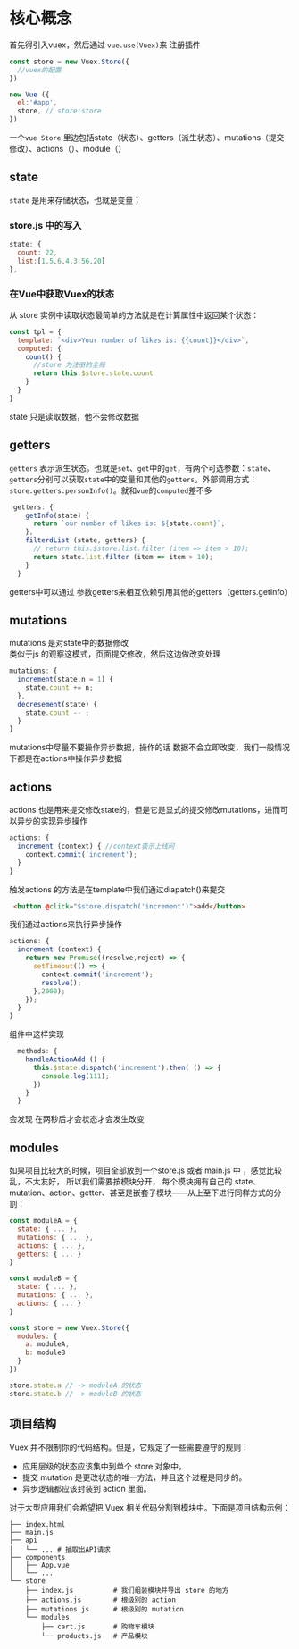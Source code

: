 # 核心概念

首先得引入vuex，然后通过
`vue.use(Vuex)`来
注册插件
``` javascript
const store = new Vuex.Store({
  //vuex的配置
})
```
``` javascript
new Vue ({
  el:'#app',
  store, // store:store
})
```
一个`vue Store` 里边包括state（状态）、getters（派生状态）、mutations（提交修改）、actions（）、module（）

## state
`state` 是用来存储状态，也就是变量；
### store.js 中的写入
```  javascript
state: {
  count: 22,
  list:[1,5,6,4,3,56,20]
},
```
### 在Vue中获取Vuex的状态
从 store 实例中读取状态最简单的方法就是在计算属性中返回某个状态：
``` javascript
const tpl = {
  template: `<div>Your number of likes is: {{count}}</div>`,
  computed: {
    count() { 
      //store 为注册的全局
      return this.$store.state.count
    }
  }
}
```
state 只是读取数据，他不会修改数据
## getters
`getters` 表示派生状态。也就是`set`、`get`中的`get`，有两个可选参数：`state`、`getters`分别可以获取`state`中的变量和其他的`getters`。外部调用方式：`store.getters.personInfo()`。就和`vue`的`computed`差不多
``` javascript
 getters: {
    getInfo(state) {
      return `our number of likes is: ${state.count}`;
    },
    filterdList (state, getters) {
      // return this.$store.list.filter (item => item > 10);
      return state.list.filter (item => item > 10);
    }
  }
```
getters中可以通过 参数getters来相互依赖引用其他的getters（getters.getInfo）

## mutations
mutations 是对state中的数据修改  
类似于js 的观察这模式，页面提交修改，然后这边做改变处理
``` javascript
mutations: {
  increment(state,n = 1) {
    state.count += n;
  },
  decresement(state) {
    state.count -- ;
  }
}
```
mutations中尽量不要操作异步数据，操作的话 数据不会立即改变，我们一般情况下都是在actions中操作异步数据
## actions
actions 也是用来提交修改state的，但是它是显式的提交修改mutations，进而可以异步的实现异步操作
``` javascript
actions: {
  increment (context) { //context表示上线问
    context.commit('increment');
  }
}
```
触发actions 的方法是在template中我们通过diapatch()来提交
``` html
 <button @click="$store.dispatch('increment')">add</button>
```

我们通过actions来执行异步操作
``` javascript
actions: {
  increment (context) {
    return new Promise((resolve,reject) => {
      setTimeout(() => {
        context.commit('increment');
        resolve();
      },2000);
    });
  }
}
```
组件中这样实现
``` javascript
  methods: {
    handleActionAdd () {
      this.$state.dispatch('increment').then( () => {
        console.log(111);
      })
    }
  }
```
会发现 在两秒后才会状态才会发生改变
## modules
如果项目比较大的时候，项目全部放到一个store.js 或者 main.js 中 ，感觉比较乱，不太友好，
所以我们需要按模块分开， 
每个模块拥有自己的 state、mutation、action、getter、甚至是嵌套子模块——从上至下进行同样方式的分割：
``` javascript
const moduleA = {
  state: { ... },
  mutations: { ... },
  actions: { ... },
  getters: { ... }
}

const moduleB = {
  state: { ... },
  mutations: { ... },
  actions: { ... }
}

const store = new Vuex.Store({
  modules: {
    a: moduleA,
    b: moduleB
  }
})

store.state.a // -> moduleA 的状态
store.state.b // -> moduleB 的状态
```

## 项目结构

Vuex 并不限制你的代码结构。但是，它规定了一些需要遵守的规则：  
* 应用层级的状态应该集中到单个 store 对象中。
* 提交 mutation 是更改状态的唯一方法，并且这个过程是同步的。
* 异步逻辑都应该封装到 action 里面。

对于大型应用我们会希望把 Vuex 相关代码分割到模块中。下面是项目结构示例：
```
├── index.html
├── main.js
├── api
│   └── ... # 抽取出API请求
├── components
│   ├── App.vue
│   └── ...
└── store
    ├── index.js          # 我们组装模块并导出 store 的地方
    ├── actions.js        # 根级别的 action
    ├── mutations.js      # 根级别的 mutation
    └── modules
        ├── cart.js       # 购物车模块
        └── products.js   # 产品模块
```
